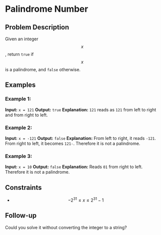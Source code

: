 # Palindrome Number

## Problem Description

Given an integer $$x$$, return `true` if $$x$$ is a palindrome, and `false` otherwise.

## Examples

### Example 1:

**Input:** `x = 121`
**Output:** `true`
**Explanation:** `121` reads as `121` from left to right and from right to left.

### Example 2:

**Input:** `x = -121`
**Output:** `false`
**Explanation:** From left to right, it reads `-121`. From right to left, it becomes `121-`. Therefore it is not a palindrome.

### Example 3:

**Input:** `x = 10`
**Output:** `false`
**Explanation:** Reads `01` from right to left. Therefore it is not a palindrome.

## Constraints

*   $$-2^{31} \le x \le 2^{31} - 1$$

## Follow-up

Could you solve it without converting the integer to a string?
